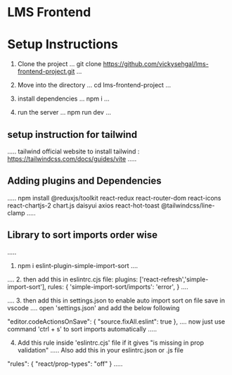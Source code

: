 # LMS Frontend

# Setup Instructions

1. Clone the project
   ...
   git clone https://github.com/vickysehgal/lms-frontend-project.git
   ...

2. Move into the directory
   ...
   cd lms-frontend-project
   ...

3. install dependencies
   ...
   npm i
   ...

4. run the server
   ...
   npm run dev
   ...

## setup instruction for tailwind
.....
tailwind official website to install tailwind : https://tailwindcss.com/docs/guides/vite
.....

## Adding plugins and Dependencies
.....
npm install @reduxjs/toolkit react-redux react-router-dom react-icons react-chartjs-2 chart.js daisyui axios react-hot-toast @tailwindcss/line-clamp
.....

## Library to sort imports order wise
.....
1. npm i eslint-plugin-simple-import-sort
....

....
2. then add this in eslintrc.cjs file:
plugins: ['react-refresh','simple-import-sort'],
rules: {
'simple-import-sort/imports': 'error',
}
....

....
3. then add this in settings.json to enable auto import sort on file save in vscode
....
open 'settings.json' and add the below following 

 "editor.codeActionsOnSave": {
    "source.fixAll.eslint": true
  },
....
now just use command 'ctrl + s' to sort imports automatically
.....

4. Add this rule inside 'eslintrc.cjs' file if it gives "is missing in prop validation" 
.....
Also add this in your eslintrc.json or .js file

"rules": {
    "react/prop-types": "off"
  }
.....  
